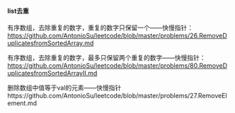 #### list去重
有序数组，去除重复的数字，重复的数字只保留一个——快慢指针：https://github.com/AntonioSu/leetcode/blob/master/problems/26.RemoveDuplicatesfromSortedArray.md

有序数组，去除重复的数字，最多只保留两个重复的数字——快慢指针：https://github.com/AntonioSu/leetcode/blob/master/problems/80.RemoveDuplicatesfromSortedArrayII.md

删除数组中值等于val的元素——快慢指针https://github.com/AntonioSu/leetcode/blob/master/problems/27.RemoveElement.md

